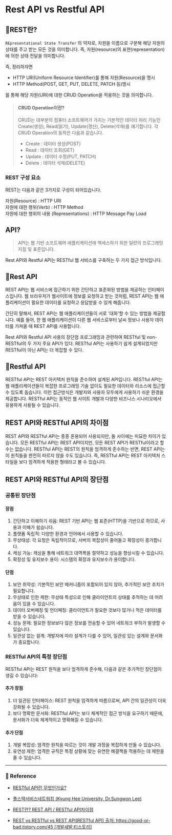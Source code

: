 # Rest API vs Restful API

## 📖REST란?

`REpresentational State Transfer` 의 약자로, 자원을 이름으로 구분해 해당 자원의 상태를 주고 받는 모든 것을 의미합니다. 즉, 자원(resource)의 표현(representation)에 의한 상태 전달을 의미합니다.

즉, 정리하자면
- HTTP URI(Uniform Resource Identifier)를 통해 자원(Resource)을 명시
- HTTP Method(POST, GET, PUT, DELETE, PATCH 등)명시

를 통해 해당 자원(URI)에 대한 CRUD Operation을 적용하는 것을 의미합니다.

>#### CRUD Operation이란?
>CRUD는 대부분의 컴퓨터 소프트웨어가 가지는 기본적인 데이터 처리 기능인 Create(생성), Read(읽기), Update(갱신), Delete(삭제)를 얘기합니다.
각 CRUD Operation의 동작은 다음과 같습니다.
>
>- Create : 데이터 생성(POST)<br> 
>- Read : 데이터 조회(GET)<br>
>- Update : 데이터 수정(PUT, PATCH)<br>
>- Delete : 데이터 삭제(DELETE)

### REST 구성 요소
REST는 다음과 같은 3가지로 구성이 되어있습니다. 

자원(Resource) : HTTP URI<br>
자원에 대한 행위(Verb) : HTTP Method<br>
자원에 대한 행위의 내용 (Representations) : HTTP Message Pay Load

## API?
>API는 웹 기반 소프트웨어 애플리케이션에 액세스하기 위한 일련의 프로그래밍 지침 및 표준입니다.

Rest API와 Restful API는 RESTful 웹 서비스를 구축하는 두 가지 접근 방식입니다. 

## 🧸Rest API

REST API는 웹 서비스에 접근하기 위한 간단하고 표준화된 방법을 제공하는 인터페이스입니다. 웹 브라우저가 웹사이트에 정보를 요청하고 받는 것처럼, REST API는 웹 애플리케이션이 필요한 데이터를 요청하고 응답받을 수 있게 해줍니다.

간단히 말해서, REST API는 웹 애플리케이션들이 서로 '대화'할 수 있는 방법을 제공합니다. 예를 들어, 한 웹 애플리케이션이 다른 웹 서비스로부터 날씨 정보나 사용자 데이터를 가져올 때 REST API를 사용합니다.

Rest API와 Restful API 사용의 장단점
프로그래밍과 관련하여 RESTful 및 non-RESTful의 두 가지 주요 API가 있다. RESTful API는 사용하기 쉽게 설계되었지만 RESTful이 아닌 API는 더 복잡할 수 있다.



## 🐳Restful API

RESTful API는 REST 아키텍처 원칙을 준수하여 설계된 API입니다. RESTful API는 웹 애플리케이션들이 복잡한 프로그래밍 기술 없이도 필요한 데이터와 리소스에 접근할 수 있도록 돕습니다. 이런 접근방식은 개발자와 사용자 모두에게 사용하기 쉬운 환경을 제공합니다. RESTful API는 동적인 웹 사이트 개발과 다양한 비즈니스 시나리오에서 유용하게 사용될 수 있습니다.

## REST API와 RESTful API의 차이점
REST API와 RESTful API는 종종 혼용되어 사용되지만, 둘 사이에는 미묘한 차이가 있습니다. 모든 RESTful API는 REST API이지만, 모든 REST API가 RESTful이라고 할 수는 없습니다. RESTful API는 REST의 원칙을 엄격하게 준수하는 반면, REST API는 이 원칙들을 완전히 따르지 않을 수도 있습니다. 즉, RESTful API는 REST 아키텍처 스타일을 보다 엄격하게 적용한 형태라고 볼 수 있습니다.

## REST API와 RESTful API의 장단점

### 공통된 장단점
#### 장점
1. 간단하고 이해하기 쉬움: REST 기반 API는 웹 표준(HTTP)을 기반으로 하므로, 사용과 이해가 쉽습니다.
2. 플랫폼 독립적: 다양한 환경과 언어에서 사용할 수 있습니다.
3. 무상태성: 각 요청은 독립적이므로, 서버의 복잡성이 줄어들고 확장성이 증가합니다.
4. 캐싱 가능: 캐싱을 통해 네트워크 대역폭을 절약하고 성능을 향상시킬 수 있습니다.
5. 확장성 및 유지보수 용이: 시스템의 확장과 유지보수가 용이합니다.
#### 단점
1. 보안 취약성: 기본적인 보안 메커니즘이 포함되어 있지 않아, 추가적인 보안 조치가 필요합니다.
2. 무상태로 인한 제한: 무상태 특성으로 인해 클라이언트의 상태를 추적하는 데 어려움이 있을 수 있습니다.
3. 데이터 오버페칭 및 언더페칭: 클라이언트가 필요한 것보다 많거나 적은 데이터를 받을 수 있습니다.
3. 성능 문제: 필요한 정보보다 많은 정보를 전송할 수 있어 네트워크 부하가 발생할 수 있습니다.
4. 일관성 없는 설계: 개발자에 따라 설계가 다를 수 있어, 일관성 있는 설계와 문서화가 중요합니다.

### RESTful API의 특정 장단점
RESTful API는 REST 원칙을 보다 엄격하게 준수해, 다음과 같은 추가적인 장단점이 생길 수 있습니다:

#### 추가 장점
1. 더 일관된 인터페이스: REST 원칙을 엄격하게 따름으로써, API 간의 일관성이 더욱 강화될 수 있습니다.
2. 보다 명확한 문서화: RESTful API는 보다 체계적인 접근 방식을 요구하기 때문에, 문서화가 더욱 체계적이고 명확해질 수 있습니다.

#### 추가 단점
1. 개발 복잡성: 엄격한 원칙을 따르는 것이 개발 과정을 복잡하게 만들 수 있습니다.
2. 유연성 제한: 엄격한 규칙은 특정 상황에 맞는 유연한 해결책을 적용하는 데 제한을 줄 수 있습니다.

---

### 📌 Reference  

- [RESTful API란 무엇인가요?](https://aws.amazon.com/ko/what-is/restful-api/)

- [풀스택서비스네트워킹 (Kyung Hee University, Dr.Sungwon Lee)](https://www.youtube.com/playlist?list=PLz7S5PHCu4OmWm8nUAFhc3x8RvbreFOyJ)

- [REST란? REST API / RESTful API차이점](https://velog.io/@somfist/REST%EB%9E%80-REST-API-RESTful-API%EC%B0%A8%EC%9D%B4%EC%A0%90)

- [REST vs RESTful vs REST API(RESTful API)
출처: https://good-or-bad.tistory.com/45 [개발새발:티스토리]](https://good-or-bad.tistory.com/45)